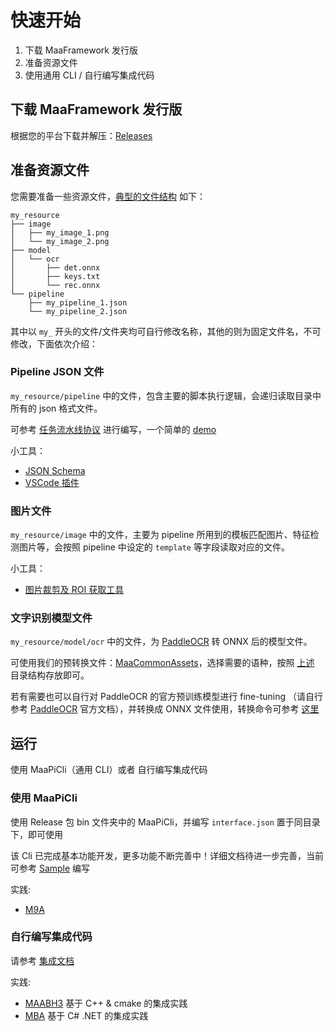 # 快速开始

1. 下载 MaaFramework 发行版
2. 准备资源文件
3. 使用通用 CLI / 自行编写集成代码

## 下载 MaaFramework 发行版

根据您的平台下载并解压：[Releases](https://github.com/MaaAssistantArknights/MaaFramework/releases)

## 准备资源文件

您需要准备一些资源文件，[典型的文件结构](https://github.com/MaaAssistantArknights/MaaFramework/blob/main/sample/resource) 如下：

```tree
my_resource
├── image
│   ├── my_image_1.png
│   └── my_image_2.png
├── model
│   └── ocr
│       ├── det.onnx
│       ├── keys.txt
│       └── rec.onnx
└── pipeline
    ├── my_pipeline_1.json
    └── my_pipeline_2.json
```

其中以 `my_` 开头的文件/文件夹均可自行修改名称，其他的则为固定文件名，不可修改，下面依次介绍：

### Pipeline JSON 文件

`my_resource/pipeline` 中的文件，包含主要的脚本执行逻辑，会递归读取目录中所有的 json 格式文件。

可参考 [任务流水线协议](3.1-任务流水线协议.md) 进行编写，一个简单的 [demo](https://github.com/MaaAssistantArknights/MaaFramework/blob/main/sample/resource/pipeline/sample.json)

小工具：

- [JSON Schema](https://github.com/MaaAssistantArknights/MaaFramework/blob/main/tools/pipeline.schema.json)
- [VSCode 插件](https://marketplace.visualstudio.com/items?itemName=nekosu.maa-support)

### 图片文件

`my_resource/image` 中的文件，主要为 pipeline 所用到的模板匹配图片、特征检测图片等，会按照 pipeline 中设定的 `template` 等字段读取对应的文件。

小工具：

- [图片裁剪及 ROI 获取工具](https://github.com/MaaAssistantArknights/MaaFramework/tree/main/tools/ImageCropper)

### 文字识别模型文件

`my_resource/model/ocr` 中的文件，为 [PaddleOCR](https://github.com/PaddlePaddle/PaddleOCR) 转 ONNX 后的模型文件。

可使用我们的预转换文件：[MaaCommonAssets](https://github.com/MaaAssistantArknights/MaaCommonAssets/tree/main/OCR)，选择需要的语种，按照 [上述](#准备资源文件) 目录结构存放即可。

若有需要也可以自行对 PaddleOCR 的官方预训练模型进行 fine-tuning （请自行参考 [PaddleOCR](https://github.com/PaddlePaddle/PaddleOCR) 官方文档），并转换成 ONNX 文件使用，转换命令可参考 [这里](https://github.com/MaaAssistantArknights/MaaCommonAssets/tree/main/OCR#command)

## 运行

使用 MaaPiCli（通用 CLI）或者 自行编写集成代码

### 使用 MaaPiCli

使用 Release 包 bin 文件夹中的 MaaPiCli，并编写 `interface.json` 置于同目录下，即可使用

该 Cli 已完成基本功能开发，更多功能不断完善中！详细文档待进一步完善，当前可参考 [Sample](https://github.com/MaaAssistantArknights/MaaFramework/blob/main/sample/interface.json) 编写

实践:

- [M9A](https://github.com/MaaAssistantArknights/M9A/tree/main/assets/interface.json)

### 自行编写集成代码

请参考 [集成文档](2.1-集成文档.md)

实践:

- [MAABH3](https://github.com/MaaAssistantArknights/MAABH3) 基于 C++ & cmake 的集成实践
- [MBA](https://github.com/MaaAssistantArknights/MBA) 基于 C# .NET 的集成实践
